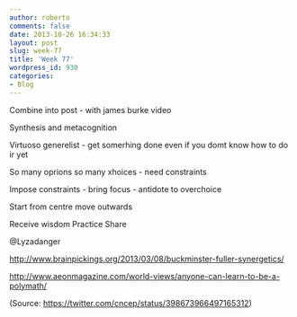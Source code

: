 ```yaml
---
author: roberto
comments: false
date: 2013-10-26 16:34:33
layout: post
slug: week-77
title: 'Week 77'
wordpress_id: 930
categories:
- Blog
---
```



Combine into post - with james burke video

Synthesis and metacognition

Virtuoso generelist - get somerhing done even if you domt know how to do ir yet

So many oprions so many xhoices - need constraints

Impose constraints - bring focus - antidote to overchoice

Start from centre move outwards

Receive wisdom
Practice
Share

@Lyzadanger

http://www.brainpickings.org/2013/03/08/buckminster-fuller-synergetics/

http://www.aeonmagazine.com/world-views/anyone-can-learn-to-be-a-polymath/

(Source: https://twitter.com/cncep/status/398673966497165312)
